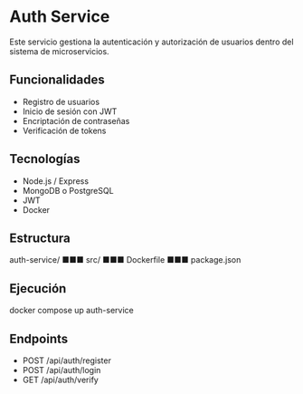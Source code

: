 # Auth Service
Este servicio gestiona la autenticación y autorización de usuarios dentro del sistema de
microservicios.
## Funcionalidades
- Registro de usuarios
- Inicio de sesión con JWT
- Encriptación de contraseñas
- Verificación de tokens
## Tecnologías
- Node.js / Express
- MongoDB o PostgreSQL
- JWT
- Docker
## Estructura
auth-service/
■■■ src/
■■■ Dockerfile
■■■ package.json
## Ejecución
docker compose up auth-service
## Endpoints
- POST /api/auth/register
- POST /api/auth/login
- GET /api/auth/verify
